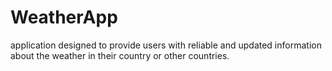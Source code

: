 # WeatherApp
application designed to provide users with reliable and updated information about the weather in their country or other countries.
